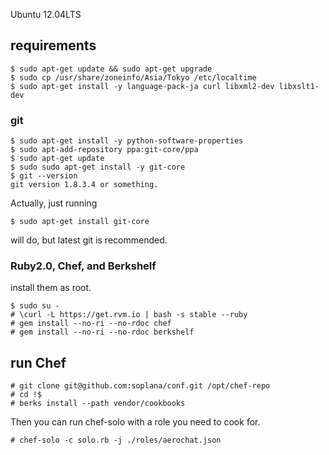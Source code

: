 Ubuntu 12.04LTS

## requirements

    $ sudo apt-get update && sudo apt-get upgrade
    $ sudo cp /usr/share/zoneinfo/Asia/Tokyo /etc/localtime
    $ sudo apt-get install -y language-pack-ja curl libxml2-dev libxslt1-dev


### git

    $ sudo apt-get install -y python-software-properties
    $ sudo apt-add-repository ppa:git-core/ppa
    $ sudo apt-get update
    $ sudo sudo apt-get install -y git-core
    $ git --version
    git version 1.8.3.4 or something.

Actually, just running 

    $ sudo apt-get install git-core

will do, but latest git is recommended.


### Ruby2.0, Chef, and Berkshelf

install them as root.

    $ sudo su -
    # \curl -L https://get.rvm.io | bash -s stable --ruby
    # gem install --no-ri --no-rdoc chef
    # gem install --no-ri --no-rdoc berkshelf


## run Chef

    # git clone git@github.com:soplana/conf.git /opt/chef-repo
    # cd !$
    # berks install --path vendor/cookbooks

Then you can run chef-solo with a role you need to cook for.

    # chef-solo -c solo.rb -j ./roles/aerochat.json

